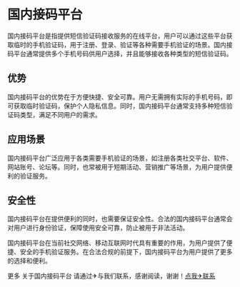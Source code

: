 # 国内接码平台

国内接码平台是指提供短信验证码接收服务的在线平台，用户可以通过这些平台获取临时的手机验证码，用于注册、登录、验证等各种需要手机验证的场景。国内接码平台通常提供多个手机号码供用户选择，并且能够接收各种类型的短信验证码。

## 优势

国内接码平台的优势在于方便快捷、安全可靠。用户无需拥有实际的手机号码，即可获取临时验证码，保护个人隐私信息。同时，国内接码平台通常支持多种短信验证码类型，满足不同用户的需求。

## 应用场景

国内接码平台广泛应用于各类需要手机验证的场景，如注册各类社交平台、软件、网站账号、论坛等。同时，也常被用于短期活动、营销推广等场景，为用户提供便利的验证服务。

## 安全性

国内接码平台在提供便利的同时，也需要保证安全性。合法的国内接码平台通常会对用户进行身份验证，保障使用安全可靠，防止被用于非法活动。

国内接码平台在当前社交网络、移动互联网时代具有重要的作用，为用户提供了便捷、安全的手机验证服务。在合法合规的前提下，国内接码平台为用户提供了更多的选择和便利。

更多 关于国内接码平台 请通过✈与我们联系，感谢阅读，谢谢！[点我✈联系](https://c.k02.cc)